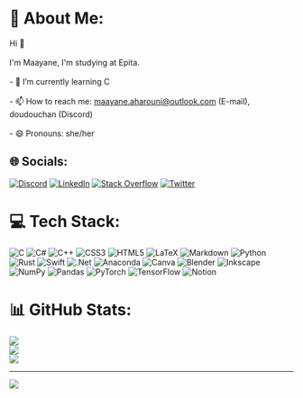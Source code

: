 # 💫 About Me:
Hi 👋<br><br>I'm Maayane, I'm studying at Epita.<br><br>- 🌱 I’m currently learning C<br><br>- 📫 How to reach me: maayane.aharouni@outlook.com (E-mail), doudouchan (Discord)<br><br>- 😄 Pronouns: she/her


## 🌐 Socials:
[![Discord](https://img.shields.io/badge/Discord-%237289DA.svg?logo=discord&logoColor=white)](htttps://discord.gg/Dounette#5633) [![LinkedIn](https://img.shields.io/badge/LinkedIn-%230077B5.svg?logo=linkedin&logoColor=white)](https://linkedin.com/in/maayane-aharouni) [![Stack Overflow](https://img.shields.io/badge/-Stackoverflow-FE7A16?logo=stack-overflow&logoColor=white)](https://stackoverflow.com/users/20221945) [![Twitter](https://img.shields.io/badge/Twitter-%231DA1F2.svg?logo=Twitter&logoColor=white)](https://twitter.com/MAharouni) 

# 💻 Tech Stack:
![C](https://img.shields.io/badge/c-%2300599C.svg?style=for-the-badge&logo=c&logoColor=white) ![C#](https://img.shields.io/badge/c%23-%23239120.svg?style=for-the-badge&logo=c-sharp&logoColor=white) ![C++](https://img.shields.io/badge/c++-%2300599C.svg?style=for-the-badge&logo=c%2B%2B&logoColor=white) ![CSS3](https://img.shields.io/badge/css3-%231572B6.svg?style=for-the-badge&logo=css3&logoColor=white) ![HTML5](https://img.shields.io/badge/html5-%23E34F26.svg?style=for-the-badge&logo=html5&logoColor=white) ![LaTeX](https://img.shields.io/badge/latex-%23008080.svg?style=for-the-badge&logo=latex&logoColor=white) ![Markdown](https://img.shields.io/badge/markdown-%23000000.svg?style=for-the-badge&logo=markdown&logoColor=white) ![Python](https://img.shields.io/badge/python-3670A0?style=for-the-badge&logo=python&logoColor=ffdd54) ![Rust](https://img.shields.io/badge/rust-%23000000.svg?style=for-the-badge&logo=rust&logoColor=white) ![Swift](https://img.shields.io/badge/swift-F54A2A?style=for-the-badge&logo=swift&logoColor=white) ![.Net](https://img.shields.io/badge/.NET-5C2D91?style=for-the-badge&logo=.net&logoColor=white) ![Anaconda](https://img.shields.io/badge/Anaconda-%2344A833.svg?style=for-the-badge&logo=anaconda&logoColor=white) ![Canva](https://img.shields.io/badge/Canva-%2300C4CC.svg?style=for-the-badge&logo=Canva&logoColor=white) ![Blender](https://img.shields.io/badge/blender-%23F5792A.svg?style=for-the-badge&logo=blender&logoColor=white) ![Inkscape](https://img.shields.io/badge/Inkscape-e0e0e0?style=for-the-badge&logo=inkscape&logoColor=080A13) ![NumPy](https://img.shields.io/badge/numpy-%23013243.svg?style=for-the-badge&logo=numpy&logoColor=white) ![Pandas](https://img.shields.io/badge/pandas-%23150458.svg?style=for-the-badge&logo=pandas&logoColor=white) ![PyTorch](https://img.shields.io/badge/PyTorch-%23EE4C2C.svg?style=for-the-badge&logo=PyTorch&logoColor=white) ![TensorFlow](https://img.shields.io/badge/TensorFlow-%23FF6F00.svg?style=for-the-badge&logo=TensorFlow&logoColor=white) ![Notion](https://img.shields.io/badge/Notion-%23000000.svg?style=for-the-badge&logo=notion&logoColor=white)
# 📊 GitHub Stats:
![](https://github-readme-stats.vercel.app/api?username=maayaneaha&theme=dark&hide_border=false&include_all_commits=true&count_private=true)<br/>
![](https://github-readme-streak-stats.herokuapp.com/?user=maayaneaha&theme=dark&hide_border=false)<br/>
![](https://github-readme-stats.vercel.app/api/top-langs/?username=maayaneaha&theme=dark&hide_border=false&include_all_commits=true&count_private=true&layout=compact)

---
[![](https://visitcount.itsvg.in/api?id=maayaneaha&icon=0&color=3)](https://visitcount.itsvg.in)
